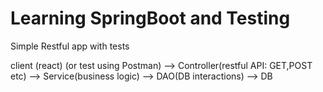 # Learning SpringBoot and Testing

Simple Restful app with tests

client (react) (or test using Postman) --> Controller(restful API: GET,POST etc) --> Service(business logic) --> DAO(DB interactions) --> DB